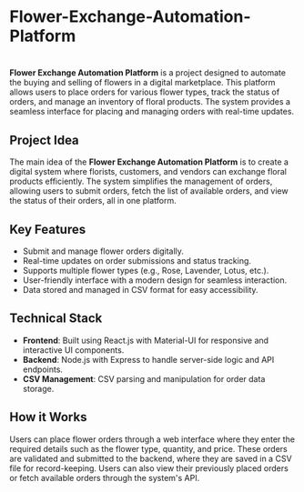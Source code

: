 # Flower-Exchange-Automation-Platform

<!DOCTYPE html>
<html lang="en">
<head>
    <meta charset="UTF-8">
    <meta name="viewport" content="width=device-width, initial-scale=1.0">
</head>
<body>

  <h1></h1>

  <p>
        <strong>Flower Exchange Automation Platform</strong> is a project designed to automate the buying and selling of flowers in a digital marketplace. 
        This platform allows users to place orders for various flower types, track the status of orders, and manage an inventory of floral products. 
        The system provides a seamless interface for placing and managing orders with real-time updates.
    </p>
    <h2>Project Idea</h2>
    <p>
        The main idea of the <strong>Flower Exchange Automation Platform</strong> is to create a digital system where florists, customers, and vendors can exchange floral products efficiently. 
        The system simplifies the management of orders, allowing users to submit orders, fetch the list of available orders, and view the status of their orders, all in one platform.
    </p>
    <h2>Key Features</h2>
    <ul>
        <li>Submit and manage flower orders digitally.</li>
        <li>Real-time updates on order submissions and status tracking.</li>
        <li>Supports multiple flower types (e.g., Rose, Lavender, Lotus, etc.).</li>
        <li>User-friendly interface with a modern design for seamless interaction.</li>
        <li>Data stored and managed in CSV format for easy accessibility.</li>
    </ul>
    <h2>Technical Stack</h2>
    <ul>
        <li><strong>Frontend</strong>: Built using React.js with Material-UI for responsive and interactive UI components.</li>
        <li><strong>Backend</strong>: Node.js with Express to handle server-side logic and API endpoints.</li>
        <li><strong>CSV Management</strong>: CSV parsing and manipulation for order data storage.</li>
    </ul>

  <h2>How it Works</h2>
    <p>
        Users can place flower orders through a web interface where they enter the required details such as the flower type, quantity, and price. 
        These orders are validated and submitted to the backend, where they are saved in a CSV file for record-keeping.
        Users can also view their previously placed orders or fetch available orders through the system's API.
    </p>

  


</body>
</html>
